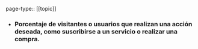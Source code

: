 page-type:: [[topic]]
- ### Porcentaje de visitantes o usuarios que realizan una acción deseada, como suscribirse a un servicio o realizar una compra.


